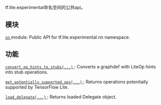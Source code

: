 tf.lite.experimental命名空间的公共api。

## 模块
[ `nn` ](https://tensorflow.google.cn/api_docs/python/tf/compat/v1/lite/experimental/nn) module: Public API for tf.lite.experimental.nn namespace.

## 功能
[ `convert_op_hints_to_stubs(...)` ](https://tensorflow.google.cn/api_docs/python/tf/compat/v1/lite/experimental/convert_op_hints_to_stubs): Converts a graphdef with LiteOp hints into stub operations.

[ `get_potentially_supported_ops(...)` ](https://tensorflow.google.cn/api_docs/python/tf/compat/v1/lite/experimental/get_potentially_supported_ops): Returns operations potentially supported by TensorFlow Lite.

[ `load_delegate(...)` ](https://tensorflow.google.cn/api_docs/python/tf/lite/experimental/load_delegate): Returns loaded Delegate object.

